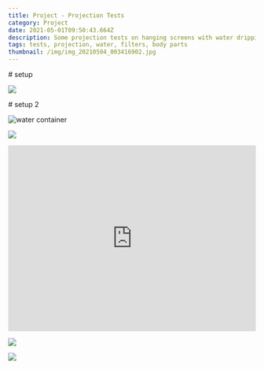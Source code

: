 ```yaml
---
title: Project - Projection Tests
category: Project
date: 2021-05-01T09:50:43.664Z
description: Some projection tests on hanging screens with water dripping.
tags: tests, projection, water, filters, body parts
thumbnail: /img/img_20210504_003416902.jpg
---
```

\# setup

![](/img/img_20210504_000138187.jpg)

\# setup 2

![](/img/img_20210503_235636778.jpg "water container")

![](/img/img_20210504_002942135.jpg)

<div style="padding:75% 0 0 0;position:relative;"><iframe src="https://player.vimeo.com/video/544997584?badge=0&amp;autopause=0&amp;player_id=0&amp;app_id=58479" frameborder="0" allow="autoplay; fullscreen; picture-in-picture" allowfullscreen style="position:absolute;top:0;left:0;width:100%;height:100%;" title="dripping images crying images screen"></iframe></div><script src="https://player.vimeo.com/api/player.js"></script>





![](/img/img_20210504_003507482.jpg)

![](/img/img_20210504_003416902.jpg)